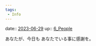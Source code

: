 ```yaml
---
tags:
 - Info
---
```


date:: [2023-06-29](/Daily_Note/2023-06-29.md)
up:: [6_People](Bar/Novel/Nacaria/6_People.md)

あなたが、今日も
あなたでいる事に感謝を。